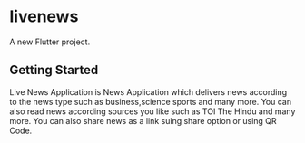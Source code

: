 # livenews

A new Flutter project.

## Getting Started

Live News Application is News Application which delivers news according to the news type such as business,science sports and many more. You can also read news according sources you like such as TOI The Hindu and many more. You can also share news as a link suing share option or using QR Code.

